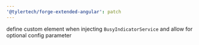 ```yaml
---
'@tylertech/forge-extended-angular': patch
---
```


define custom element when injecting `BusyIndicatorService` and allow for optional config parameter
